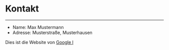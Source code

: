# Kontakt

***

* Name: Max Mustermann  
* Adresse: Musterstraße, Musterhausen  

Dies ist die Website von [Google l](https://www.google.de/ "Google")
